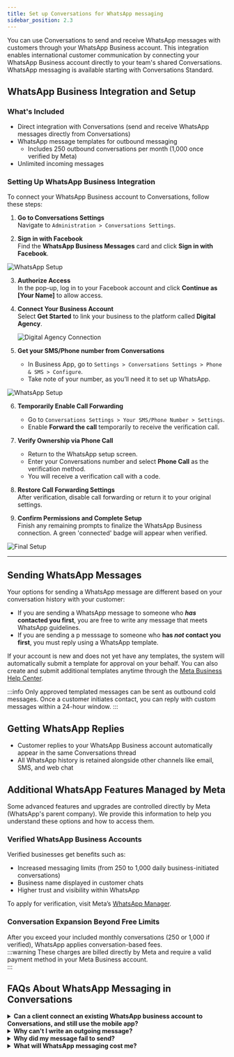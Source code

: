 ```yaml
---
title: Set up Conversations for WhatsApp messaging 
sidebar_position: 2.3
---
```


You can use Conversations to send and receive WhatsApp messages with customers through your WhatsApp Business account. This integration enables international customer communication by connecting your WhatsApp Business account directly to your team's shared Conversations. WhatsApp messaging is available starting with Conversations Standard.

## WhatsApp Business Integration and Setup

### What's Included

- Direct integration with Conversations (send and receive WhatsApp messages directly from Conversations)
- WhatsApp message templates for outbound messaging
   - Includes 250 outbound conversations per month (1,000 once verified by Meta)
- Unlimited incoming messages

### Setting Up WhatsApp Business Integration

To connect your WhatsApp Business account to Conversations, follow these steps:

1. **Go to Conversations Settings**  
   Navigate to `Administration > Conversations Settings`.

2. **Sign in with Facebook**  
   Find the **WhatsApp Business Messages** card and click **Sign in with Facebook**.

![WhatsApp Setup](/img/conversations/conversations_whatsapp_setup.png)

3. **Authorize Access**  
   In the pop-up, log in to your Facebook account and click **Continue as [Your Name]** to allow access.

4. **Connect Your Business Account**  
   Select **Get Started** to link your business to the platform called **Digital Agency**.

   ![Digital Agency Connection](/img/conversations/conversations_whatsapp_connect_digital_agency.png)

5. **Get your SMS/Phone number from Conversations**  
   - In Business App, go to `Settings > Conversations Settings > Phone & SMS > Configure`.
   - Take note of your number, as you’ll need it to set up WhatsApp.

![WhatsApp Setup](/img/conversations/conversations_whatsapp_socialreputation.png)

6. **Temporarily Enable Call Forwarding**  
   - Go to `Conversations Settings > Your SMS/Phone Number > Settings`.  
   - Enable **Forward the call** temporarily to receive the verification call.

7. **Verify Ownership via Phone Call**  
   - Return to the WhatsApp setup screen.  
   - Enter your Conversations number and select **Phone Call** as the verification method.  
   - You will receive a verification call with a code.

8. **Restore Call Forwarding Settings**  
   After verification, disable call forwarding or return it to your original settings.

9. **Confirm Permissions and Complete Setup**  
   Finish any remaining prompts to finalize the WhatsApp Business connection. A green 'connected' badge will appear when verified.

![Final Setup](/img/conversations/conversations_whatsapp_finalsetup.png)

---

## Sending WhatsApp Messages

Your options for sending a WhatsApp message are different based on your conversation history with your customer:
- If you are sending a WhatsApp message to someone who ***has* contacted you first**, you are free to write any message that meets WhatsApp guidelines.
- If you are sending a p messsage to someone who **has *not* contact you first**, you must reply using a WhatsApp template. 

If your account is new and does not yet have any templates, the system will automatically submit a template for approval on your behalf. You can also create and submit additional templates anytime through the [Meta Business Help Center](https://business.facebook.com/latest/whatsapp_manager/message_templates).

:::info
Only approved templated messages can be sent as outbound cold messages. Once a customer initiates contact, you can reply with custom messages within a 24-hour window.
:::

## Getting WhatsApp Replies

- Customer replies to your WhatsApp Business account automatically appear in the same Conversations thread
- All WhatsApp history is retained alongside other channels like email, SMS, and web chat

## Additional WhatsApp Features Managed by Meta

Some advanced features and upgrades are controlled directly by Meta (WhatsApp's parent company). We provide this information to help you understand these options and how to access them.

### Verified WhatsApp Business Accounts

Verified businesses get benefits such as:  
- Increased messaging limits (from 250 to 1,000 daily business-initiated conversations)  
- Business name displayed in customer chats  
- Higher trust and visibility within WhatsApp

To apply for verification, visit Meta’s [WhatsApp Manager](https://business.facebook.com/latest/whatsapp_manager).

### Conversation Expansion Beyond Free Limits

After you exceed your included monthly conversations (250 or 1,000 if verified), WhatsApp applies conversation-based fees.  
:::warning
These charges are billed directly by Meta and require a valid payment method in your Meta Business account.  
:::

## FAQs About WhatsApp Messaging in Conversations

<details>
<summary><strong>Can a client connect an existing WhatsApp business account to Conversations, and still use the mobile app?</strong></summary>

Not currently. WhatsApp is working on a feature called "WhatsApp Coexistence," which is in closed beta. If a business has a WhatsApp for business account on their phone already, they can register a new (second) account for using with Conversations. In the future, we hope to support 'coexistence' as well.
</details>

<details>
<summary><strong>Why can't I write an outgoing message?</strong></summary>

Only approved templated messages can be sent as outbound cold messages. Once a customer initiates contact, you can reply with custom messages within a 24-hour window.
</details>

<details>
<summary><strong>Why did my message fail to send?</strong></summary>

Your message template may not be approved. Check template status in the [WhatsApp Manager](https://business.facebook.com/latest/whatsapp_manager/message_templates).
</details>

<details>
<summary><strong>What will WhatsApp messaging cost me?</strong></summary>

You can send 250 (or 1,000 once verified) outbound conversations per month at no charge. Beyond that, Meta's conversation pricing applies. A valid payment method must be added to your Meta account.
</details>
